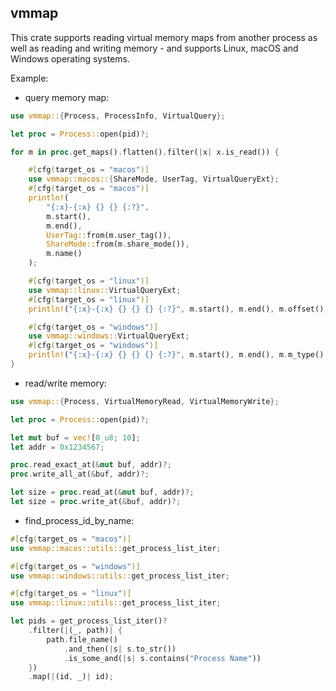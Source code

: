 ## vmmap

This crate supports reading virtual memory maps from another process as well as reading and writing memory - and supports Linux, macOS and Windows operating systems.

Example:

- query memory map:

```rust
use vmmap::{Process, ProcessInfo, VirtualQuery};

let proc = Process::open(pid)?;

for m in proc.get_maps().flatten().filter(|x| x.is_read()) {

    #[cfg(target_os = "macos")]
    use vmmap::macos::{ShareMode, UserTag, VirtualQueryExt};
    #[cfg(target_os = "macos")]
    println!(
        "{:x}-{:x} {} {} {:?}",
        m.start(),
        m.end(),
        UserTag::from(m.user_tag()),
        ShareMode::from(m.share_mode()),
        m.name()
    );

    #[cfg(target_os = "linux")]
    use vmmap::linux::VirtualQueryExt;
    #[cfg(target_os = "linux")]
    println!("{:x}-{:x} {} {} {} {:?}", m.start(), m.end(), m.offset(), m.dev(), m.inode(), m.name());

    #[cfg(target_os = "windows")]
    use vmmap::windows::VirtualQueryExt;
    #[cfg(target_os = "windows")]
    println!("{:x}-{:x} {} {} {} {:?}", m.start(), m.end(), m.m_type(), m.m_state(), m.m_protect(), m.name());
}
```

- read/write memory:

```rust
use vmmap::{Process, VirtualMemoryRead, VirtualMemoryWrite};

let proc = Process::open(pid)?;

let mut buf = vec![0_u8; 10];
let addr = 0x1234567;

proc.read_exact_at(&mut buf, addr)?;
proc.write_all_at(&buf, addr)?;

let size = proc.read_at(&mut buf, addr)?;
let size = proc.write_at(&buf, addr)?;
```

- find_process_id_by_name:

```rust
#[cfg(target_os = "macos")]
use vmmap::macos::utils::get_process_list_iter;

#[cfg(target_os = "windows")]
use vmmap::windows::utils::get_process_list_iter;

#[cfg(target_os = "linux")]
use vmmap::linux::utils::get_process_list_iter;

let pids = get_process_list_iter()?
    .filter(|(_, path)| {
        path.file_name()
            .and_then(|s| s.to_str())
            .is_some_and(|s| s.contains("Process Name"))
    })
    .map(|(id, _)| id);
```